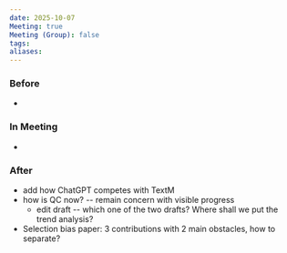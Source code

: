```yaml
---
date: 2025-10-07
Meeting: true
Meeting (Group): false
tags: 
aliases:
---
```


### Before
- 

### In Meeting
- 

### After
- add how ChatGPT competes with TextM
- how is QC now? -- remain concern with visible progress
	- edit draft -- which one of the two drafts? Where shall we put the trend analysis?
- Selection bias paper: 3 contributions with 2 main obstacles, how to separate?
